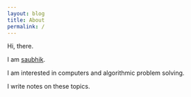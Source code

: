 ```yaml
---
layout: blog
title: About
permalink: /
---
```


Hi, there.

I am [saubhik](https://github.com/saubhik).

I am interested in computers and algorithmic problem solving.

I write notes on these topics.
